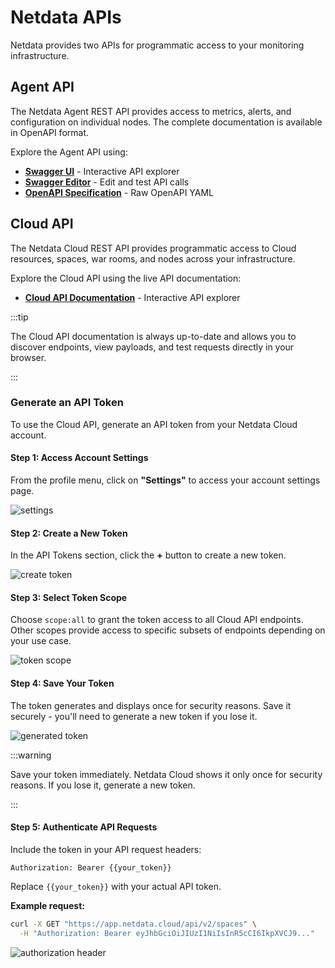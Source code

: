 # Netdata APIs

Netdata provides two APIs for programmatic access to your monitoring infrastructure.

## Agent API

The Netdata Agent REST API provides access to metrics, alerts, and configuration on individual nodes. The complete documentation is available in OpenAPI format.

Explore the Agent API using:

- **[Swagger UI](https://learn.netdata.cloud/api)** - Interactive API explorer
- **[Swagger Editor](https://editor.swagger.io/?url=https://raw.githubusercontent.com/netdata/netdata/master/src/web/api/netdata-swagger.yaml)** - Edit and test API calls
- **[OpenAPI Specification](https://raw.githubusercontent.com/netdata/netdata/master/src/web/api/netdata-swagger.yaml)** - Raw OpenAPI YAML

## Cloud API

The Netdata Cloud REST API provides programmatic access to Cloud resources, spaces, war rooms, and nodes across your infrastructure.

Explore the Cloud API using the live API documentation:

- **[Cloud API Documentation](https://app.netdata.cloud/api/docs/)** - Interactive API explorer

:::tip

The Cloud API documentation is always up-to-date and allows you to discover endpoints, view payloads, and test requests directly in your browser.

:::

### Generate an API Token

To use the Cloud API, generate an API token from your Netdata Cloud account.

#### Step 1: Access Account Settings

From the profile menu, click on **"Settings"** to access your account settings page.

![settings](https://raw.githubusercontent.com/netdata/docs-images/refs/heads/master/netdata-cloud/account-management/delete-account/profile-menu-settings.png)

#### Step 2: Create a New Token

In the API Tokens section, click the **+** button to create a new token.

![create token](https://raw.githubusercontent.com/netdata/docs-images/3432ca2fff3ef3ea44948d781713d56a3143fc66/%2B2.png)

#### Step 3: Select Token Scope

Choose `scope:all` to grant the token access to all Cloud API endpoints. Other scopes provide access to specific subsets of endpoints depending on your use case.

![token scope](https://raw.githubusercontent.com/netdata/docs-images/3432ca2fff3ef3ea44948d781713d56a3143fc66/MyAPI.png)

#### Step 4: Save Your Token

The token generates and displays once for security reasons. Save it securely - you'll need to generate a new token if you lose it.

![generated token](https://raw.githubusercontent.com/netdata/docs-images/3432ca2fff3ef3ea44948d781713d56a3143fc66/Token%20Generated.png)

:::warning

Save your token immediately. Netdata Cloud shows it only once for security reasons. If you lose it, generate a new token.

:::

#### Step 5: Authenticate API Requests

Include the token in your API request headers:

```
Authorization: Bearer {{your_token}}
```

Replace `{{your_token}}` with your actual API token.

**Example request:**

```bash
curl -X GET "https://app.netdata.cloud/api/v2/spaces" \
  -H "Authorization: Bearer eyJhbGciOiJIUzI1NiIsInR5cCI6IkpXVCJ9..."
```

![authorization header](https://raw.githubusercontent.com/netdata/docs-images/3432ca2fff3ef3ea44948d781713d56a3143fc66/Available%20Authorizations2.png)
